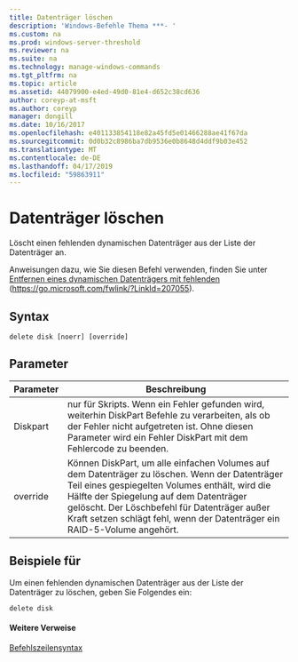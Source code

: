 ```yaml
---
title: Datenträger löschen
description: 'Windows-Befehle Thema ***- '
ms.custom: na
ms.prod: windows-server-threshold
ms.reviewer: na
ms.suite: na
ms.technology: manage-windows-commands
ms.tgt_pltfrm: na
ms.topic: article
ms.assetid: 44079900-e4ed-49d0-81e4-d652c38cd636
author: coreyp-at-msft
ms.author: coreyp
manager: dongill
ms.date: 10/16/2017
ms.openlocfilehash: e401133854118e82a45fd5e01466288ae41f67da
ms.sourcegitcommit: 0d0b32c8986ba7db9536e0b8648d4ddf9b03e452
ms.translationtype: MT
ms.contentlocale: de-DE
ms.lasthandoff: 04/17/2019
ms.locfileid: "59863911"
---
```

# <a name="delete-disk"></a>Datenträger löschen



Löscht einen fehlenden dynamischen Datenträger aus der Liste der Datenträger an.

Anweisungen dazu, wie Sie diesen Befehl verwenden, finden Sie unter [Entfernen eines dynamischen Datenträgers mit fehlenden](https://go.microsoft.com/fwlink/?LinkId=207055) (https://go.microsoft.com/fwlink/?LinkId=207055).

## <a name="syntax"></a>Syntax

```
delete disk [noerr] [override]
```

## <a name="parameters"></a>Parameter

|Parameter|Beschreibung|
|---------|-----------|
|Diskpart|nur für Skripts. Wenn ein Fehler gefunden wird, weiterhin DiskPart Befehle zu verarbeiten, als ob der Fehler nicht aufgetreten ist. Ohne diesen Parameter wird ein Fehler DiskPart mit dem Fehlercode zu beenden.|
|override|Können DiskPart, um alle einfachen Volumes auf dem Datenträger zu löschen. Wenn der Datenträger Teil eines gespiegelten Volumes enthält, wird die Hälfte der Spiegelung auf dem Datenträger gelöscht. Der Löschbefehl für Datenträger außer Kraft setzen schlägt fehl, wenn der Datenträger ein RAID-5-Volume angehört.|

## <a name="BKMK_examples"></a>Beispiele für

Um einen fehlenden dynamischen Datenträger aus der Liste der Datenträger zu löschen, geben Sie Folgendes ein:
```
delete disk
```

#### <a name="additional-references"></a>Weitere Verweise

[Befehlszeilensyntax](command-line-syntax-key.md)

